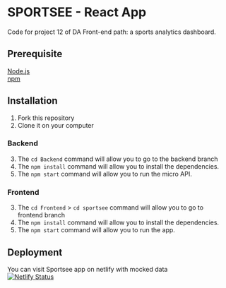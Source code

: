 # SPORTSEE - React App
Code for project 12 of DA Front-end path: a sports analytics dashboard.
## Prerequisite
[Node.js](https://nodejs.org/fr/)\
[npm](https://www.npmjs.com/)
## Installation
1. Fork this repository 
2. Clone it on your computer 
### Backend 
3. The `cd Backend` command will allow you to go to the backend branch
4. The `npm install` command will allow you to install the dependencies.
5. The `npm start` command will allow you to run the micro API.
### Frontend
3. The `cd Frontend` > `cd sportsee` command will allow you to go to frontend branch
3. The `npm install` command will allow you to install the dependencies.
4. The `npm start` command will allow you to run the app.
## Deployment
You can visit Sportsee app on netlify with mocked data\
[![Netlify Status](https://api.netlify.com/api/v1/badges/95fbd7eb-b859-471a-8f5b-6850759769eb/deploy-status)](https://app.netlify.com/sites/sportsee-openclassrooms/deploys)
